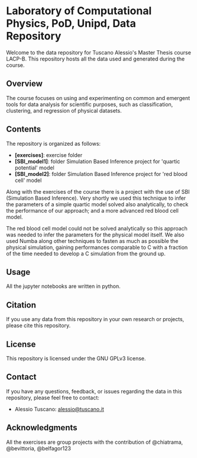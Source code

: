 # Laboratory of Computational Physics, PoD, Unipd, Data Repository

Welcome to the data repository for Tuscano Alessio's Master Thesis course LACP-B. 
This repository hosts all the data used and generated during the course.

## Overview

The course focuses on using and experimenting on common and emergent tools for data analysis for scientific purposes, such as classification, clustering, and regression of physical datasets.

## Contents

The repository is organized as follows:

- **[exercises]**: exercise folder
- **[SBI_model1]**: folder Simulation Based Inference project for 'quartic potential' model
- **[SBI_model2]**: folder Simulation Based Inference project for 'red blood cell' model

Along with the exercises of the course there is a project with the use of SBI (Simulation Based Inference).
Very shortly we used this technique to infer the parameters of a simple quartic model solved also analytically, to check the performance of our approach; and a more advanced red blood cell model. 

The red blood cell model could not be solved analytically so this approach was needed to infer the parameters for the physical model itself.
We also used Numba along other techniques to fasten as much as possible the physical simulation, gaining performances comparable to C with a fraction of the time needed to develop a C simulation from the ground up.

## Usage

All the jupyter notebooks are written in python.

## Citation

If you use any data from this repository in your own research or projects, please cite this repository.

## License

This repository is licensed under the GNU GPLv3 license.

## Contact

If you have any questions, feedback, or issues regarding the data in this repository, please feel free to contact:

- Alessio Tuscano: alessio@tuscano.it

## Acknowledgments

All the exercises are group projects with the contribution of @chiatrama, @bevittoria, @belfagor123
